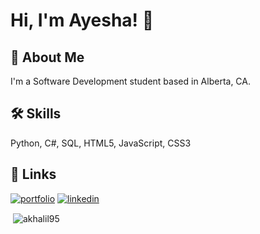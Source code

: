 # Hi, I'm Ayesha! 👋


## 🚀 About Me
I'm a Software Development student based in Alberta, CA.


## 🛠 Skills
Python, C#, SQL, HTML5, JavaScript, CSS3


## 🔗 Links
[![portfolio](https://img.shields.io/badge/my_portfolio-000?style=for-the-badge&logo=ko-fi&logoColor=white)](http://ayeshakhalil.ca/)
[![linkedin](https://img.shields.io/badge/linkedin-0A66C2?style=for-the-badge&logo=linkedin&logoColor=white)](https://www.linkedin.com/in/ayeshakhalil/)

<!-- <p><img align="left" src="https://github-readme-stats.vercel.app/api/top-langs?username=akhalil95&show_icons=true&locale=en&layout=compact" alt="akhalil95" /></p> -->

<p>&nbsp;<img align="center" src="https://github-readme-stats.vercel.app/api?username=akhalil95&show_icons=true&locale=en" alt="akhalil95" /></p>

<!---
akhalil95/akhalil95 is a ✨ special ✨ repository because its `README.md` (this file) appears on your GitHub profile.
You can click the Preview link to take a look at your changes.
--->
